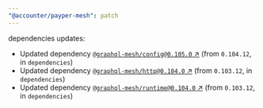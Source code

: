 ```yaml
---
"@accounter/payper-mesh": patch
---
```

dependencies updates:
  - Updated dependency [`@graphql-mesh/config@0.105.0` ↗︎](https://www.npmjs.com/package/@graphql-mesh/config/v/0.105.0) (from `0.104.12`, in `dependencies`)
  - Updated dependency [`@graphql-mesh/http@0.104.0` ↗︎](https://www.npmjs.com/package/@graphql-mesh/http/v/0.104.0) (from `0.103.12`, in `dependencies`)
  - Updated dependency [`@graphql-mesh/runtime@0.104.0` ↗︎](https://www.npmjs.com/package/@graphql-mesh/runtime/v/0.104.0) (from `0.103.12`, in `dependencies`)
